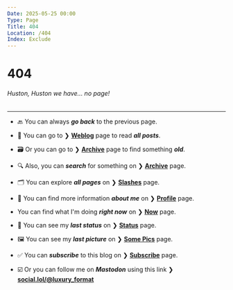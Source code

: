 ```yaml
---
Date: 2025-05-25 00:00
Type: Page
Title: 404
Location: /404
Index: Exclude
---
```


# 404

###### Huston, Huston we have... no page!

---

- 🔙 You can always ***go back*** to the previous page.

- 📜 You can go to ❯ [**Weblog**](/) page to read ***all posts***.

- 🗃️ Or you can go to ❯ [**Archive**](/archive) page to find something ***old***.

- 🔍 Also, you can ***search*** for something on ❯ [**Archive**](/archive) page.

- 🗂️ You can explore ***all pages*** on ❯ [**Slashes**](/slashesh) page.

- 👤 You can find more information ***about me*** on ❯ [**Profile**](/profile) page.

- You can find what I'm doing ***right now*** on ❯ [**Now**](/now) page.

- 💬 You can see my ***last status*** on ❯ [**Status**](/status) page.

- 🖼️ You can see my ***last picture*** on ❯ [**Some Pics**](/some-pics) page.

- ✅ You can ***subscribe*** to this blog on ❯ [**Subscribe**](/subscribe) page.

- ☑️ Or you can follow me on <i class="fa-brands fa-mastodon"></i> ***Mastodon*** using this link ❯ [**social.lol/@luxury_format**](https://social.lol/@luxury_format)
